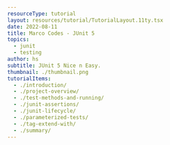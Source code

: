 ```yaml
---
resourceType: tutorial
layout: resources/tutorial/TutorialLayout.11ty.tsx
date: 2022-08-11
title: Marco Codes - JUnit 5
topics:
  - junit
  - testing
author: hs
subtitle: JUnit 5 Nice n Easy.
thumbnail: ./thumbnail.png
tutorialItems:
  - ./introduction/
  - ./project-overview/
  - ./test-methods-and-running/
  - ./junit-assertions/
  - ./junit-lifecycle/
  - ./parameterized-tests/
  - ./tag-extend-with/
  - ./summary/
---
```

